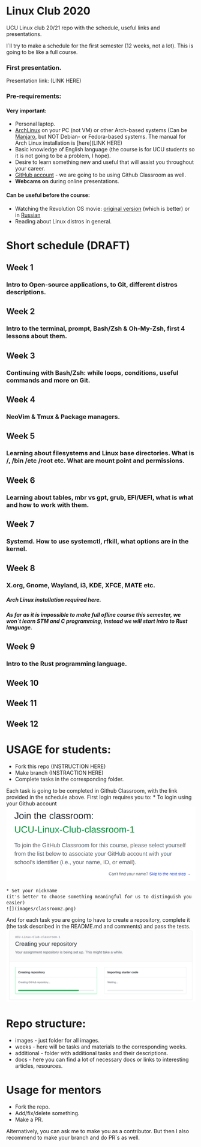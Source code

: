 # Linux Club 2020
UCU Linux club 20/21 repo with the schedule, useful links and presentations.

I\`ll try to make a schedule for the first semester (12 weeks, not a lot).  This is going to be like a full course.

### First presentation.
Presentation link: (LINK HERE)

### Pre-requirements:
#### Very important:
- Personal laptop.
- [ArchLinux](https://www.archlinux.org/) on your PC (not VM) or other Arch-based systems (Can be [Manjaro](https://manjaro.org/downloads/official/gnome/), but NOT Debian- or Fedora-based systems. The manual for Arch Linux installation is [here](LINK HERE)
- Basic knowledge of English language (the course is for UCU students so it is not going to be a problem, I hope).
- Desire to learn something new and useful that will assist you throughout your career.
- [GitHub account](https://github.com/) - we are going to be using Github Classroom as well.
- **Webcams on** during online presentations.

#### Can be useful before the course:

- Watching the Revolution OS movie: [original version](https://www.youtube.com/watch?v=4vW62KqKJ5A) (which is better) or in [Russian](https://www.youtube.com/watch?v=n1F_MfLRlX0)
- Reading about Linux distros in general.

# Short schedule (DRAFT)

## Week 1
### Intro to Open-source applications, to Git, different distros descriptions.

## Week 2
### Intro to the terminal, prompt, Bash/Zsh & Oh-My-Zsh, first 4 lessons about them.

## Week 3
### Continuing with Bash/Zsh:  while loops, conditions, useful commands and more on Git.

## Week 4
### NeoVim & Tmux & Package managers.

## Week 5
### Learning about filesystems and Linux base directories. What is /, /bin /etc /root etc. What are mount point and permissions.

## Week 6
### Learning about tables, mbr vs gpt, grub, EFI/UEFI, what is what and how to work with them.

## Week 7
### Systemd. How to use systemctl, rfkill, what options are in the kernel.

## Week 8
### X.org, Gnome, Wayland, **i3**, KDE, XFCE, MATE etc.

##### Arch Linux installation required here.

##### As far as it is impossible to make full ofline course this semester, we won\`t learn STM and C programming, instead we will start intro to Rust language.

## Week 9
### Intro to the Rust programming language.

## Week 10
### 

## Week 11
### 

## Week 12
### 

# USAGE for students:

- Fork this repo (INSTRUCTION HERE)
- Make branch (INSTRACTION HERE)
- Complete tasks in the corresponding folder.

Each task is going to be completed in Github Classroom, with the link provided in the schedule above. First login requires you to:
	* To login using your Github account 
	![](images/classroom1.png)
	
	* Set your nickname 
	(it's better to choose something meaningful for us to distinguish you easier) 
	![](images/classroom2.png)

And for each task you are going to have to create a repository, 
complete it (the task described in the README.md and comments) and pass the tests. 
![](images/classroom3.png)

# Repo structure:

- images - just folder for all images.
- weeks - here will be tasks and materials to the corresponding weeks.
- additional - folder with additional tasks and their descriptions. 
- docs - here you can find a lot of necessary docs or links to interesting articles, resources.

# Usage for mentors
- Fork the repo.
- Add/fix/delete something.
- Make a PR.

Alternatively, you can ask me to make you as a contributor. But then I also recommend to make your branch and do PR\`s as well.
